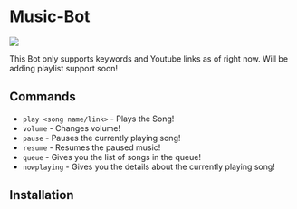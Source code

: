 # Music-Bot
[![](https://img.shields.io/discord/735772908877774858?style=for-the-badge)](https://discord.gg/Dedbrzu)

This Bot only supports keywords and Youtube links as of right now. Will be adding playlist support soon!

## Commands
* `play <song name/link>` - Plays the Song!
* `volume` - Changes volume! 
* `pause` - Pauses the currently playing song!
* `resume` - Resumes the paused music!
* `queue` - Gives you the list of songs in the queue!
* `nowplaying` - Gives you the details about the currently playing song!

## Installation
